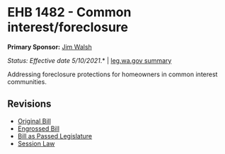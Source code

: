 # EHB 1482 - Common interest/foreclosure
**Primary Sponsor:** [Jim Walsh](/person/leg/jim.walsh.md)

*Status: Effective date 5/10/2021*.* | [leg.wa.gov summary](https://app.leg.wa.gov/billsummary?BillNumber=1482&Year=2021)

Addressing foreclosure protections for homeowners in common interest communities.

## Revisions
* [Original Bill](1/)
* [Engrossed Bill](1/)
* [Bill as Passed Legislature](1/)
* [Session Law](1/)